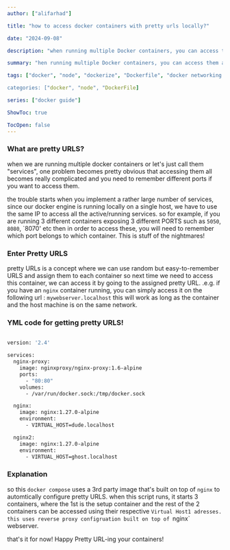 ```yaml
---
author: ["alifarhad"]

title: "how to access docker containers with pretty urls locally?"

date: "2024-09-08"

description: "when running multiple Docker containers, you can access them all using pretty URLS"

summary: "hen running multiple Docker containers, you can access them all using pretty URLS"

tags: ["docker", "node", "dockerize", "Dockerfile", "docker networking']

categories: ["docker", "node", "DockerFile]

series: ["docker guide"]

ShowToc: true

TocOpen: false
---
```


### What are pretty URLS?

when we are running multiple docker containers or let's just call them "services", one problem becomes pretty obvious that accessing them all becomes really complicated and you need to remember different ports if you want to access them.

the trouble starts when you implement a rather large number of services, since our docker engine is running locally on a single host, we have to use the same IP to access all the active/running services. so for example, if you are running 3 different containers exposing 3 different PORTS such as `5050`, `8080`, `8070' etc then in order to access these, you will need to remember which port belongs to which container. This is stuff of the nightmares!

### Enter Pretty URLS

pretty URLs is a concept where we can use random but easy-to-remember URLS and assign them to each container so next time we need to access this container, we can access it by going to the assigned pretty URL. .e.g. if you have an `nginx` container running, you can simply access it on the following url : `mywebserver.localhost` this will work as long as the container and the host machine is on the same network.

### YML code for getting pretty URLS!

```sh

version: '2.4'

services:
  nginx-proxy:
    image: nginxproxy/nginx-proxy:1.6-alpine
    ports:
      - "80:80"
    volumes:
      - /var/run/docker.sock:/tmp/docker.sock

  nginx:
    image: nginx:1.27.0-alpine
    environment:
      - VIRTUAL_HOST=dude.localhost

  nginx2:
    image: nginx:1.27.0-alpine
    environment:
      - VIRTUAL_HOST=ghost.localhost

```

### Explanation

so this `docker compose` uses a 3rd party image that's built on top of `nginx` to automtically configure pretty URLS. when this script runs, it starts 3 containers, where the 1st is the setup container and the rest of the 2 containers can be accessed using their respective `Virtual Host1 adresses. this uses reverse proxy configruation built on top of `nginx` webserver.

that's it for now! Happy Pretty URL-ing your containers!
